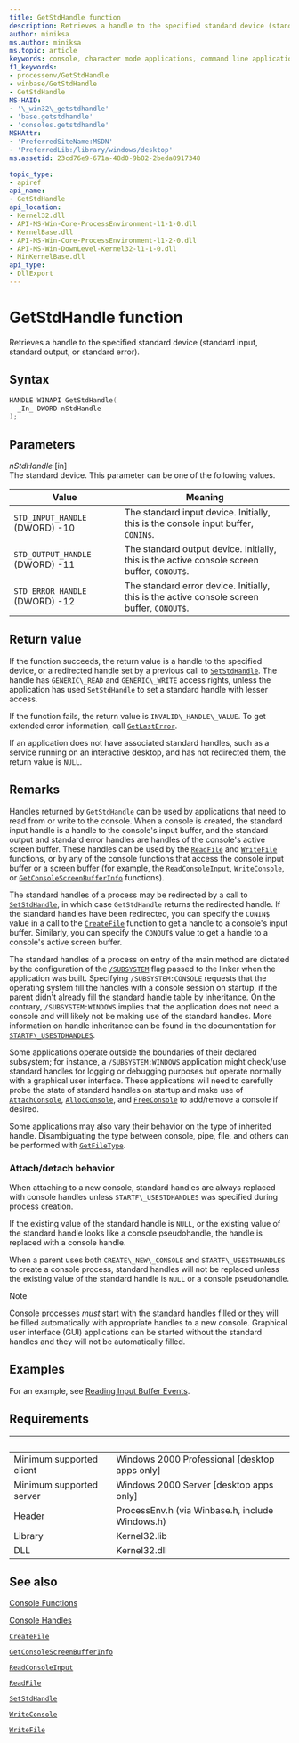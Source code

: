 ```yaml
---
title: GetStdHandle function
description: Retrieves a handle to the specified standard device (standard input, standard output, or standard error).
author: miniksa
ms.author: miniksa
ms.topic: article
keywords: console, character mode applications, command line applications, terminal applications, console api
f1_keywords:
- processenv/GetStdHandle
- winbase/GetStdHandle
- GetStdHandle
MS-HAID:
- '\_win32\_getstdhandle'
- 'base.getstdhandle'
- 'consoles.getstdhandle'
MSHAttr:
- 'PreferredSiteName:MSDN'
- 'PreferredLib:/library/windows/desktop'
ms.assetid: 23cd76e9-671a-48d0-9b82-2beda8917348

topic_type:
- apiref
api_name:
- GetStdHandle
api_location:
- Kernel32.dll
- API-MS-Win-Core-ProcessEnvironment-l1-1-0.dll
- KernelBase.dll
- API-MS-Win-Core-ProcessEnvironment-l1-2-0.dll
- API-MS-Win-DownLevel-Kernel32-l1-1-0.dll
- MinKernelBase.dll
api_type:
- DllExport
---
```


# GetStdHandle function

Retrieves a handle to the specified standard device (standard input, standard output, or standard error).

## Syntax

```C
HANDLE WINAPI GetStdHandle(
  _In_ DWORD nStdHandle
);
```

## Parameters

*nStdHandle* \[in\]  
The standard device. This parameter can be one of the following values.

| Value | Meaning |
|-|-|
| `STD_INPUT_HANDLE` (DWORD) -10 | The standard input device. Initially, this is the console input buffer, `CONIN$`. |
| `STD_OUTPUT_HANDLE` (DWORD) -11 | The standard output device. Initially, this is the active console screen buffer, `CONOUT$`. |
| `STD_ERROR_HANDLE` (DWORD) -12 | The standard error device. Initially, this is the active console screen buffer, `CONOUT$`. |

## Return value

If the function succeeds, the return value is a handle to the specified device, or a redirected handle set by a previous call to [`SetStdHandle`](setstdhandle.md). The handle has `GENERIC\_READ` and `GENERIC\_WRITE` access rights, unless the application has used `SetStdHandle` to set a standard handle with lesser access.

If the function fails, the return value is `INVALID\_HANDLE\_VALUE`. To get extended error information, call [`GetLastError`](https://msdn.microsoft.com/library/windows/desktop/ms679360).

If an application does not have associated standard handles, such as a service running on an interactive desktop, and has not redirected them, the return value is `NULL`.

## Remarks

Handles returned by `GetStdHandle` can be used by applications that need to read from or write to the console. When a console is created, the standard input handle is a handle to the console's input buffer, and the standard output and standard error handles are handles of the console's active screen buffer. These handles can be used by the [`ReadFile`](https://msdn.microsoft.com/library/windows/desktop/aa365467) and [`WriteFile`](https://msdn.microsoft.com/library/windows/desktop/aa365747) functions, or by any of the console functions that access the console input buffer or a screen buffer (for example, the [`ReadConsoleInput`](readconsoleinput.md), [`WriteConsole`](writeconsole.md), or [`GetConsoleScreenBufferInfo`](getconsolescreenbufferinfo.md) functions).

The standard handles of a process may be redirected by a call to [`SetStdHandle`](setstdhandle.md), in which case `GetStdHandle` returns the redirected handle. If the standard handles have been redirected, you can specify the `CONIN$` value in a call to the [`CreateFile`](https://msdn.microsoft.com/library/windows/desktop/aa363858) function to get a handle to a console's input buffer. Similarly, you can specify the `CONOUT$` value to get a handle to a console's active screen buffer.

The standard handles of a process on entry of the main method are dictated by the configuration of the [`/SUBSYSTEM`](https://docs.microsoft.com/cpp/build/reference/subsystem-specify-subsystem) flag passed to the linker when the application was built. Specifying `/SUBSYSTEM:CONSOLE` requests that the operating system fill the handles with a console session on startup, if the parent didn't already fill the standard handle table by inheritance. On the contrary, `/SUBSYSTEM:WINDOWS` implies that the application does not need a console and will likely not be making use of the standard handles. More information on handle inheritance can be found in the documentation for [`STARTF\_USESTDHANDLES`](https://docs.microsoft.com/windows/win32/api/processthreadsapi/ns-processthreadsapi-startupinfoa).

Some applications operate outside the boundaries of their declared subsystem; for instance, a `/SUBSYSTEM:WINDOWS` application might check/use standard handles for logging or debugging purposes but operate normally with a graphical user interface. These applications will need to carefully probe the state of standard handles on startup and make use of [`AttachConsole`](attachconsole.md), [`AllocConsole`](allocconsole.md), and [`FreeConsole`](freeconsole.md) to add/remove a console if desired.

Some applications may also vary their behavior on the type of inherited handle. Disambiguating the type between console, pipe, file, and others can be performed with [`GetFileType`](https://docs.microsoft.com/windows/win32/api/fileapi/nf-fileapi-getfiletype).

### Attach/detach behavior

When attaching to a new console, standard handles are always replaced with console handles unless `STARTF\_USESTDHANDLES` was specified during process creation.

If the existing value of the standard handle is `NULL`, or the existing value of the standard handle looks like a console pseudohandle, the handle is replaced with a console handle.

When a parent uses both `CREATE\_NEW\_CONSOLE` and `STARTF\_USESTDHANDLES` to create a console process, standard handles will not be replaced unless the existing value of the standard handle is `NULL` or a console pseudohandle.

> [!NOTE]
>Console processes *must* start with the standard handles filled or they will be filled automatically with appropriate handles to a new console. Graphical user interface (GUI) applications can be started without the standard handles and they will not be automatically filled.

## Examples

For an example, see [Reading Input Buffer Events](reading-input-buffer-events.md).

## Requirements

| &nbsp; | &nbsp; |
|-|-|
| Minimum supported client | Windows 2000 Professional \[desktop apps only\] |
| Minimum supported server | Windows 2000 Server \[desktop apps only\] |
| Header | ProcessEnv.h (via Winbase.h, include Windows.h) |
| Library | Kernel32.lib |
| DLL | Kernel32.dll |

## See also

[Console Functions](console-functions.md)

[Console Handles](console-handles.md)

[`CreateFile`](https://msdn.microsoft.com/library/windows/desktop/aa363858)

[`GetConsoleScreenBufferInfo`](getconsolescreenbufferinfo.md)

[`ReadConsoleInput`](readconsoleinput.md)

[`ReadFile`](https://msdn.microsoft.com/library/windows/desktop/aa365467)

[`SetStdHandle`](setstdhandle.md)

[`WriteConsole`](writeconsole.md)

[`WriteFile`](https://msdn.microsoft.com/library/windows/desktop/aa365747)

